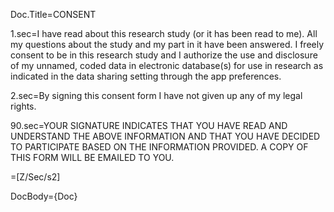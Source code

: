 Doc.Title=CONSENT

1.sec=I have read about this research study (or it has been read to me).  All my questions about the study and my part in it have been answered.  I freely consent to be in this research study and I authorize the use and disclosure of my unnamed, coded data in electronic database(s) for use in research as indicated in the data sharing setting through the app preferences.

2.sec=By signing this consent form I have not given up any of my legal rights.

90.sec=YOUR SIGNATURE INDICATES THAT YOU HAVE READ AND UNDERSTAND THE ABOVE INFORMATION AND THAT YOU HAVE DECIDED TO PARTICIPATE BASED ON THE INFORMATION PROVIDED.  A COPY OF THIS FORM WILL BE EMAILED TO YOU.

=[Z/Sec/s2]

DocBody={Doc}